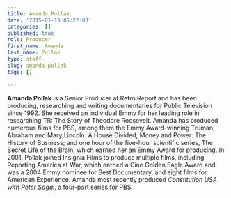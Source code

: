 ```yaml
---
title: Amanda Pollak
date: '2015-01-13 05:22:00'
categories: []
published: true
role: Producer
first_name: Amanda
last_name: Pollak
type: staff
slug: amanda-pollak
tags: []

---
```

**Amanda Pollak** is a Senior Producer at Retro Report and has been producing, researching and writing documentaries for Public Television since 1992\. She received an individual Emmy for her leading role in researching TR: The Story of Theodore Roosevelt. Amanda has produced numerous films for PBS, among them the Emmy Award-winning Truman; Abraham and Mary Lincoln: A House Divided; Money and Power: The History of Business; and one hour of the five-hour scientific series, The Secret Life of the Brain, which earned her an Emmy Award for producing. In 2001, Pollak joined Insignia Films to produce multiple films, including Reporting America at War, which earned a Cine Golden Eagle Award and was a 2004 Emmy nominee for Best Documentary, and eight films for American Experience. Amanda most recently produced _Constitution USA with Peter Sagal_, a four-part series for PBS.

